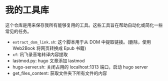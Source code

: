 # 我的工具库

这个仓库是用来保存我所有能够复用的工具。这些工具旨在帮助自动化或简化一些常见的任务。

- `extract_dom_link.sh`: 这个脚本用于从 DOM 中提取链接。(删除，使用 Web2Book 将网页转换成 Epub 书籍)
- `xf`:   讯飞录音笔转译内容提取
- lastmod.py: hugo 文章添加 lastmod
- hugo-server.sh: 关闭占用的 localhost:1313 端口，启动 hugo server
- get_files_content: 获取文件夹下所有文件的内容

